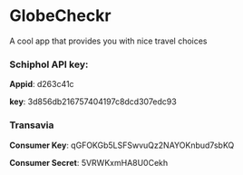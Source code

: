 # GlobeCheckr
A cool app that provides you with nice travel choices


### Schiphol API key:

**Appid**: d263c41c

**key**: 3d856db216757404197c8dcd307edc93

### Transavia

**Consumer Key**:	qGFOKGb5LSFSwvuQz2NAYOKnbud7sbKQ 

**Consumer Secret**:	5VRWKxmHA8U0Cekh

